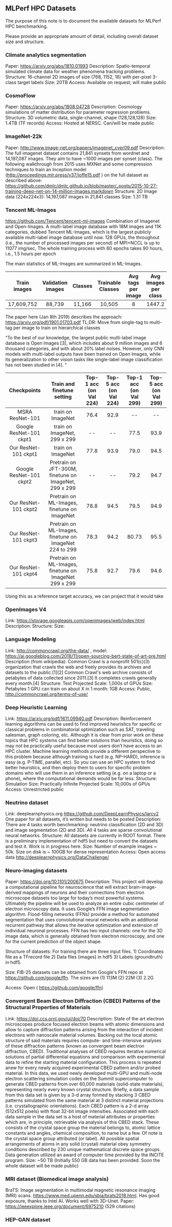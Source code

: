 ## MLPerf HPC Datasets

The purpose of this note is to document the available datasets for MLPerf HPC benchmarking.

Please provide an appropriate amount of detail, including overall dataset size and structure.

### Climate analytics segmentation
Paper: https://arxiv.org/abs/1810.01993 
Description: Spatio-temporal simulated climate data for weather phenomena tracking problems.
Structure: 16-channel 2D images of size (768, 1152, 16) with per-pixel 3-class target labels
Size: 20TB
Access: Available on request; will make public


### CosmoFlow
Paper: https://arxiv.org/abs/1808.04728 
Description: Cosmology simulations of matter distribution for parameter regression problems.
Structure: 3D volumetric data, single-channel, shape (128,128,128)
Size: 1.4TB (TF records)
Access: Hosted at NERSC. Can/will be made public


### ImageNet-22k
Paper: http://www.image-net.org/papers/imagenet_cvpr09.pdf 
Description: The full imagenet dataset contains 21,841 synsets from wordnet and 14,197,087 images. They aim to have ~1000 images per synset (class). The following walkthrough from 2015 uses MXNet and some compression techniques to train an Inception model (http://proceedings.mlr.press/v37/ioffe15.pdf ) on the full dataset as described above:  https://github.com/dmlc/dmlc.github.io/blob/master/_posts/2015-10-27-training-deep-net-on-14-million-images.markdown 
Structure: 2D Image data (224x224x3): 14,197,087 images in 21,841 classes
Size: 1.31 TB


### Tencent ML-Images
https://github.com/Tencent/tencent-ml-images
Combination of Imagenet and Open-Images. A multi-label image database with 18M images and 11K categories, dubbed Tencent ML-Images, which is the largest publicly available multi-label image database until now.
128 GPUs, the throughout (i.e., the number of processed images per second) of MPI+NCCL is up to 11077 img/sec, The whole training process with 60 epochs takes 90 hours, i.e., 1.5 hours per epoch

The main statistics of ML-Images are summarized in ML-Images.

| Train images | Validation images | Classes | Trainable Classes | Avg tags per image | Avg images per class |
|:------------:|:-----------------:|:-------:|:-----------------:|:------------------:|:--------------------:|
|  17,609,752  |      88,739       |  11,166 |     10,505        |        8           |       1447.2         |

The paper here (Jan 8th 2019) describes the approach: https://arxiv.org/pdf/1901.01703.pdf
TL;DR: Move from single-tag to multi-tag per image to train on hierarchical classes 

“To the best of our knowledge, the largest public multi-label image database is Open Images [3], which includes about 9 million images and 6 thousand categories, and with about 20% label noises. However, only CNN models with multi-label outputs have been trained on Open Images, while its generalization to other vision tasks like single-label image classification has not been studied in [4]. “


| Checkpoints | Train and finetune setting |  Top-1 acc (on Val 224) | Top-5 acc (on Val 224) | Top-1 acc (on Val 299)| Top-5 acc (on Val 299)| 
| :---------: |  :-----------------------: |  :-------: |  :------: |  :------: |  :------: | 
| MSRA ResNet-101 | train on ImageNet      | 76.4       |      92.9 |     --    |    --     |
| Google ResNet-101 ckpt1 | train on ImageNet, 299 x 299 | -- |  -- | 77.5 | 93.9 |
| Our ResNet-101 ckpt1 | train on ImageNet | 77.8 | 93.9 | 79.0 | 94.5 |
| Google ResNet-101 ckpt2 | Pretrain on JFT-300M, finetune on ImageNet, 299 x 299 | -- | -- | 79.2 | 94.7 |
| Our ResNet-101 ckpt2 | Pretrain on ML-Images, finetune on ImageNet | 78.8 | 94.5 | 79.5 | 94.9 |
| Our ResNet-101 ckpt3 | Pretrain on ML-Images, finetune on ImageNet 224 to 299 | 78.3 | 94.2 | 80.73 | 95.5 |
| Our ResNet-101 ckpt4 | Pretrain on ML-Images, finetune on ImageNet 299 x 299 | 75.8 | 92.7 | 79.6 | 94.6 |


Using this as a reference target accuracy, we can project that it would take 


### OpenImages V4
Link: https://storage.googleapis.com/openimages/web/index.html
Description:
Structure:
Size:


### Language Modeling
Link: http://commoncrawl.org/the-data/ , model: https://ai.googleblog.com/2018/11/open-sourcing-bert-state-of-art-pre.html
Description (from wikipedia): Common Crawl is a nonprofit 501(c)(3) organization that crawls the web and freely provides its archives and datasets to the public.[1][2] Common Crawl's web archive consists of petabytes of data collected since 2011.[3] It completes crawls generally every month.[4]
Structure: Text
Projected Scale: 1,000s of GPUs
Size: Petabytes
1 GPU can train on about X in 1 month: 1GB
Access: Public, http://commoncrawl.org/terms-of-use/


### Deep Heuristic Learning
Link: https://arxiv.org/pdf/1611.09940.pdf 
Description: Reinforcement learning algorithms can be used to find improved heuristics for specific or classical problems in combinatorial optimization such as SAT, traveling salesman, graph coloring, etc.  Although it is clear from prior work on these topics that HPC systems can find better solutions than heuristics, doing so may not be practically useful because most users don’t have access to an HPC cluster.  Machine learning methods provide a different perspective to this problem because although training is hard (e.g. NP-HARD), inference is easy (e.g. P-TIME, parallel, etc).  So you can use an HPC system to find better heuristics, and then deploy them to users for specific problem domains who will use them in an inference setting (e.g. on a laptop or a phone), where the computational demands would be far less.
Structure: Simulation
Size: Practically Infinite
Projected Scale: 10,000s of GPUs
Access: Unrestricted public


### Neutrino dataset
Link: deeplearnphysics.org
https://github.com/DeepLearnPhysics/larcv2
One paper for all datasets, it’s written but needs to be posted
Description: There are 4 tasks worth benchmarking: neutrino classification (2D and 3D) and image segmentation (2D and 3D).  All 4 tasks are sparse convolutional neural networks.
Structure: All datasets are currently in ROOT format.  There is a preliminary implementation of hdf5 but need to convert the datasets and test it.  Work is in progress here.
Size: Number of example images ~ 50k.  Size on disk is ~ 100GB for dense representation
Access: Open access data
http://deeplearnphysics.org/DataChallenge/


### Neuro-imaging datasets
Paper: https://doi.org/10.1101/200675
Description: This project will develop a computational pipeline for neuroscience that will extract brain-image-derived mappings of neurons and their connections from electron microscope datasets too large for today’s most powerful systems. Ultimately the pipeline will be used to analyze an entire cubic centimeter of electron microscopy data. It uses Google’s FFN image segmentation algorithm. Flood-filling networks (FFNs) provide a method for automated segmentation that uses convolutional neural networks with an additional recurrent pathway that allows the iterative optimization and extension of individual neuronal processes. FFN has two input channels: one for the 3D image data, which is generally obtained from electron microscopy, and one for the current prediction of the object shape.

Structure of datasets: For training there are three input files. 1) Coordinates file as a TFrecord file 2) Data files (images) in hdf5 3) Labels (groundtruth) in hdf5.

Size: FIB-25 datasets can be obtained from Google's FFN repo at https://github.com/google/ffn. The sizes are (1) 113M (2) 22M (3) 2.2G

Access: Open ( https://github.com/google/ffn)


### Convergent Beam Electron Diffraction (CBED) Patterns of the Structural Properties of Materials
Link: https://doi.ccs.ornl.gov/ui/doi/70
Description: State of the art electron microscopes produce focused electron beams with atomic dimensions and allow to capture diffraction patterns arising from the interaction of incident electrons with nanoscale material volumes. Backing out the local atomic structure of said materials requires compute- and time-intensive analyses of these diffraction patterns (known as convergent beam electron diffraction, CBED). Traditional analyses of CBED requires iterative numerical solutions of partial differential equations and comparison with experimental data to refine the starting material configuration. This process is repeated anew for every newly acquired experimental CBED pattern and/or probed material. In this data, we used newly developed multi-GPU and multi-node electron scattering simulation codes on the Summit supercomputer to generate CBED patterns from over 60,000 materials (solid-state materials), representing nearly every known crystal structure. Briefly, a data sample from this data set is given by a 3-d array formed by stacking 3 CBED patterns simulated from the same material at 3 distinct material projections (i.e. crystallographic orientations). Each CBED pattern is a 2-d array (512x512 pixels) with float 32-bit image intensities. Associated with each data sample in the data set is a host of material attributes or properties which are, in principle, retrievable via analysis of this CBED stack. These consists of the crystal space group the material belongs to, atomic lattice constants and angles, chemical composition, to name but a few. Of note is the crystal space group attributed (or label). All possible spatial arrangements of atoms in any solid (crystal) material obey symmetry conditions described by 230 unique mathematical discrete space groups. Data generation utilized an award of computer time provided by the INCITE program. 
Size: ~50 TB
(Initially 550 GB data has been provided. Soon the whole dataset will be made public)


### MRI dataset (Biomedical image analysis)
BraTS: Image segmentation in multimodal magnetic resonance imaging (MRI) scans.
https://www.med.upenn.edu/sbia/brats2018.html. 
Has good exposure, thanks to Intel AI. Works well with 3D-Unet. 
Paper: https://ieeexplore.ieee.org/document/6975210 (529 citations)


### HEP-GAN dataset


